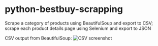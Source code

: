 # python-bestbuy-scrapping
Scrape a category of products using BeautifulSoup and export to CSV; scrape each product details page using Selenium and export to JSON

CSV output from BeautifulSoup:
![CSV screenshot](https://github.com/swagatobhaskar/python-bestbuy-scrapping/master/image.png?raw=true)
